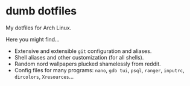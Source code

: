 # dumb dotfiles

My dotfiles for Arch Linux.

Here you might find...

* Extensive and extensible `git` configuration and aliases.
* Shell aliases and other customization (for all shells).
* Random nord wallpapers plucked shamelessly from reddit.
* Config files for many programs: `nano`, `gdb tui`, `psql`, `ranger`,
  `inputrc`, `dircolors`, `Xresources`...
